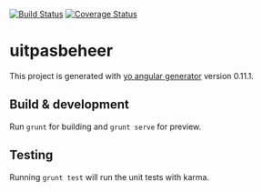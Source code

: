 [![Build Status](https://travis-ci.org/cultuurnet/uitpas-beheer-angular.svg?branch=master)](https://travis-ci.org/cultuurnet/uitpas-beheer-angular) [![Coverage Status](https://coveralls.io/repos/cultuurnet/uitpas-beheer-angular/badge.svg)](https://coveralls.io/r/cultuurnet/uitpas-beheer-angular)

# uitpasbeheer

This project is generated with [yo angular generator](https://github.com/yeoman/generator-angular)
version 0.11.1.

## Build & development

Run `grunt` for building and `grunt serve` for preview.

## Testing

Running `grunt test` will run the unit tests with karma.
